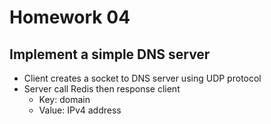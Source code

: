 # Homework 04
## Implement a simple DNS server
- Client creates a socket to DNS server using UDP protocol
- Server call Redis then response client
    - Key: domain
    - Value: IPv4 address
